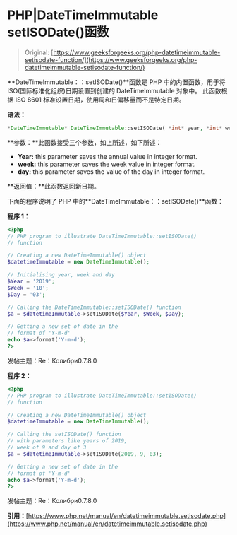 # PHP|DateTimeImmutable setISODate()函数

> Original: [https://www.geeksforgeeks.org/php-datetimeimmutable-setisodate-function/](https://www.geeksforgeeks.org/php-datetimeimmutable-setisodate-function/)

**DateTimeImmutable：：setISODate()**函数是 PHP 中的内置函数，用于将 ISO(国际标准化组织)日期设置到创建的 DateTimeImmutable 对象中。 此函数根据 ISO 8601 标准设置日期，使用周和日偏移量而不是特定日期。

**语法：**

```php
*DateTimeImmutable* DateTimeImmutable::setISODate( *int* year, *int* week, *int* day) )

```

**参数：**此函数接受三个参数，如上所述，如下所述：

*   **Year:** this parameter saves the annual value in integer format.
*   **week:** this parameter saves the week value in integer format.
*   **day:** this parameter saves the value of the day in integer format.

**返回值：**此函数返回新日期。

下面的程序说明了 PHP 中的**DateTimeImmutable：：setISODate()**函数：

**程序 1：**

```php
<?php
// PHP program to illustrate DateTimeImmutable::setISODate()
// function

// Creating a new DateTimeImmutable() object
$datetimeImmutable = new DateTimeImmutable();

// Initialising year, week and day
$Year = '2019';
$Week = '10';
$Day = '03';

// Calling the DateTimeImmutable::setISODate() function
$a = $datetimeImmutable->setISODate($Year, $Week, $Day);

// Getting a new set of date in the
// format of 'Y-m-d'
echo $a->format('Y-m-d');
?>
```

发帖主题：Re：Колибри0.7.8.0

**程序 2：**

```php
<?php
// PHP program to illustrate DateTimeImmutable::setISODate()
// function

// Creating a new DateTimeImmutable() object
$datetimeImmutable = new DateTimeImmutable();

// Calling the setISODate() function
// with parameters like years of 2019,
// week of 9 and day of 3
$a = $datetimeImmutable->setISODate(2019, 9, 03);

// Getting a new set of date in the
// format of 'Y-m-d'
echo $a->format('Y-m-d');
?>
```

发帖主题：Re：Колибри0.7.8.0

**引用：**[https://www.php.net/manual/en/datetimeimmutable.setisodate.php](https://www.php.net/manual/en/datetimeimmutable.setisodate.php)